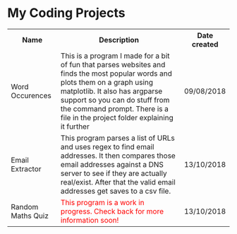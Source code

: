 # My Coding Projects
<table>
  <tr>
    <th>Name</th>
    <th>Description</th>
    <th>Date created</th>
  </tr>
  <tr>
    <td>Word Occurences</td>
    <td>This is a program I made for a bit of fun that parses websites and finds the most popular words and plots them on a graph using matplotlib. It also has argparse support so you can do stuff from the command prompt. There is a file in the project folder explaining it further</td>
    <td>09/08/2018</td>
  </tr>
  <tr>
    <td>Email Extractor</td>
    <td>This program parses a list of URLs and uses regex to find email addresses. It then compares those email addresses against a DNS server to see if they are actually real/exist. After that the valid email addresses get saves to a csv file.</td>
    <td>13/10/2018</td>
  </tr>
  <tr>
    <td>Random Maths Quiz</td>
    <td style="color: red">This program is a work in progress. Check back for more information soon!</td>
    <td>13/10/2018</td>
  </tr>
